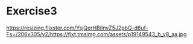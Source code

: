 # Exercise3
https://resizing.flixster.com/YsjQerHBiInvZ5J2pbQ-d6uf-Fs=/206x305/v2/https://flxt.tmsimg.com/assets/p19149543_b_v8_aa.jpg
